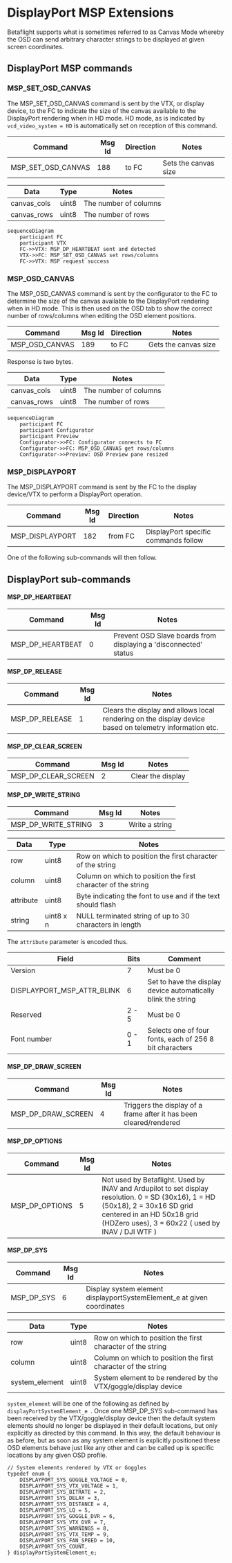 # DisplayPort MSP Extensions

Betaflight supports what is sometimes referred to as Canvas Mode whereby the OSD can send arbitrary character strings to be displayed at given screen coordinates.

## DisplayPort MSP commands

### MSP_SET_OSD_CANVAS

The MSP_SET_OSD_CANVAS command is sent by the VTX, or display device, to the FC to indicate the size of the canvas available to the DisplayPort rendering when in HD mode. HD mode, as is indicated by `vcd_video_system = HD` is automatically set on reception of this command.

| Command            | Msg Id | Direction | Notes                |
| ------------------ | ------ | --------- | -------------------- |
| MSP_SET_OSD_CANVAS | 188    | to FC     | Sets the canvas size |

| Data        | Type  | Notes                 |
| ----------- | ----- | --------------------- |
| canvas_cols | uint8 | The number of columns |
| canvas_rows | uint8 | The number of rows    |

```mermaid
sequenceDiagram
    participant FC
    participant VTX
    FC->>VTX: MSP_DP_HEARTBEAT sent and detected
    VTX->>FC: MSP_SET_OSD_CANVAS set rows/columns
    FC->>VTX: MSP request success
```

### MSP_OSD_CANVAS

The MSP_OSD_CANVAS command is sent by the configurator to the FC to determine the size of the canvas available to the DisplayPort rendering when in HD mode. This is then used on the OSD tab to show the correct number of rows/columns when editing the OSD element positions.

| Command        | Msg Id | Direction | Notes                |
| -------------- | ------ | --------- | -------------------- |
| MSP_OSD_CANVAS | 189    | to FC     | Gets the canvas size |

Response is two bytes.

| Data        | Type  | Notes                 |
| ----------- | ----- | --------------------- |
| canvas_cols | uint8 | The number of columns |
| canvas_rows | uint8 | The number of rows    |

```mermaid
sequenceDiagram
    participant FC
    participant Configurator
    participant Preview
    Configurator->>FC: Configurator connects to FC
    Configurator->>FC: MSP_OSD_CANVAS get rows/columns
    Configurator->>Preview: OSD Preview pane resized
```

### MSP_DISPLAYPORT

The MSP_DISPLAYPORT command is sent by the FC to the display device/VTX to perform a DisplayPort operation.

| Command         | Msg Id | Direction | Notes                                |
| --------------- | ------ | --------- | ------------------------------------ |
| MSP_DISPLAYPORT | 182    | from FC   | DisplayPort specific commands follow |

One of the following sub-commands will then follow.

## DisplayPort sub-commands

#### MSP_DP_HEARTBEAT

| Command          | Msg Id | Notes                                                            |
| ---------------- | ------ | ---------------------------------------------------------------- |
| MSP_DP_HEARTBEAT | 0      | Prevent OSD Slave boards from displaying a 'disconnected' status |

#### MSP_DP_RELEASE

| Command        | Msg Id | Notes                                                                                                   |
| -------------- | ------ | ------------------------------------------------------------------------------------------------------- |
| MSP_DP_RELEASE | 1      | Clears the display and allows local rendering on the display device based on telemetry information etc. |

#### MSP_DP_CLEAR_SCREEN

| Command             | Msg Id | Notes             |
| ------------------- | ------ | ----------------- |
| MSP_DP_CLEAR_SCREEN | 2      | Clear the display |

#### MSP_DP_WRITE_STRING

| Command             | Msg Id | Notes          |
| ------------------- | ------ | -------------- |
| MSP_DP_WRITE_STRING | 3      | Write a string |

| Data      | Type      | Notes                                                         |
| --------- | --------- | ------------------------------------------------------------- |
| row       | uint8     | Row on which to position the first character of the string    |
| column    | uint8     | Column on which to position the first character of the string |
| attribute | uint8     | Byte indicating the font to use and if the text should flash  |
| string    | uint8 x n | NULL terminated string of up to 30 characters in length       |

The `attribute` parameter is encoded thus.

| Field                      | Bits  | Comment                                                       |
| -------------------------- | ----- | ------------------------------------------------------------- |
| Version                    | 7     | Must be 0                                                     |
| DISPLAYPORT_MSP_ATTR_BLINK | 6     | Set to have the display device automatically blink the string |
| Reserved                   | 2 - 5 | Must be 0                                                     |
| Font number                | 0 - 1 | Selects one of four fonts, each of 256 8 bit characters       |

#### MSP_DP_DRAW_SCREEN

| Command            | Msg Id | Notes                                                              |
| ------------------ | ------ | ------------------------------------------------------------------ |
| MSP_DP_DRAW_SCREEN | 4      | Triggers the display of a frame after it has been cleared/rendered |

#### MSP_DP_OPTIONS

| Command        | Msg Id | Notes                                                                                                                                                                                                            |
| -------------- | ------ | ---------------------------------------------------------------------------------------------------------------------------------------------------------------------------------------------------------------- |
| MSP_DP_OPTIONS | 5      | Not used by Betaflight. Used by INAV and Ardupilot to set display resolution. 0 = SD (30x16), 1 = HD (50x18), 2 = 30x16 SD grid centered in an HD 50x18 grid (HDZero uses), 3 = 60x22 ( used by INAV / DJI WTF ) |

#### MSP_DP_SYS

| Command    | Msg Id | Notes                                                                  |
| ---------- | ------ | ---------------------------------------------------------------------- |
| MSP_DP_SYS | 6      | Display system element displayportSystemElement_e at given coordinates |

| Data           | Type  | Notes                                                          |
| -------------- | ----- | -------------------------------------------------------------- |
| row            | uint8 | Row on which to position the first character of the string     |
| column         | uint8 | Column on which to position the first character of the string  |
| system_element | uint8 | System element to be rendered by the VTX/goggle/display device |

`system_element` will be one of the following as defined by `displayPortSystemElement_e `. Once one MSP_DP_SYS sub-command has been received by the VTX/goggle/display device then the default system elements should no longer be displayed in their default locations, but only explicitly as directed by this command. In this way, the default behaviour is as before, but as soon as any system element is explicitly positioned these OSD elements behave just like any other and can be called up is specific locations by any given OSD profile.

```
// System elements rendered by VTX or Goggles
typedef enum {
    DISPLAYPORT_SYS_GOGGLE_VOLTAGE = 0,
    DISPLAYPORT_SYS_VTX_VOLTAGE = 1,
    DISPLAYPORT_SYS_BITRATE = 2,
    DISPLAYPORT_SYS_DELAY = 3,
    DISPLAYPORT_SYS_DISTANCE = 4,
    DISPLAYPORT_SYS_LQ = 5,
    DISPLAYPORT_SYS_GOGGLE_DVR = 6,
    DISPLAYPORT_SYS_VTX_DVR = 7,
    DISPLAYPORT_SYS_WARNINGS = 8,
    DISPLAYPORT_SYS_VTX_TEMP = 9,
    DISPLAYPORT_SYS_FAN_SPEED = 10,
    DISPLAYPORT_SYS_COUNT,
} displayPortSystemElement_e;
```
